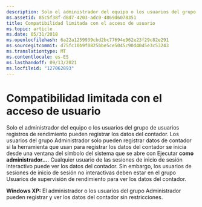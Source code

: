 ```yaml
---
description: Solo el administrador del equipo o los usuarios del grupo de usuarios registros de rendimiento puede registrar y ver los datos del contador.
ms.assetid: 85c5f38f-d8d7-4203-adc0-4869d6078351
title: Compatibilidad limitada con el acceso de usuario
ms.topic: article
ms.date: 05/31/2018
ms.openlocfilehash: 6a22a1259939cbd2bc77694e962e23f29c82e291
ms.sourcegitcommit: d75fc10b9f0825bbe5ce5045c90d4045e3c53243
ms.translationtype: MT
ms.contentlocale: es-ES
ms.lasthandoff: 09/13/2021
ms.locfileid: "127062893"
---
```

# <a name="limited-user-access-support"></a>Compatibilidad limitada con el acceso de usuario

Solo el administrador del equipo o los usuarios del grupo de usuarios registros de rendimiento pueden registrar los datos del contador. Los usuarios del grupo Administrador solo pueden registrar datos de contador si la herramienta que usan para registrar los datos del contador se inicia desde una ventana del símbolo del sistema que se abre con Ejecutar **como administrador...**. Cualquier usuario de las sesiones de inicio de sesión interactivo puede ver los datos del contador. Sin embargo, los usuarios de sesiones de inicio de sesión no interactivas deben estar en el grupo Usuarios de supervisión de rendimiento para ver los datos del contador.

**Windows XP:** El administrador o los usuarios del grupo Administrador pueden registrar y ver los datos del contador sin restricciones.

 

 



